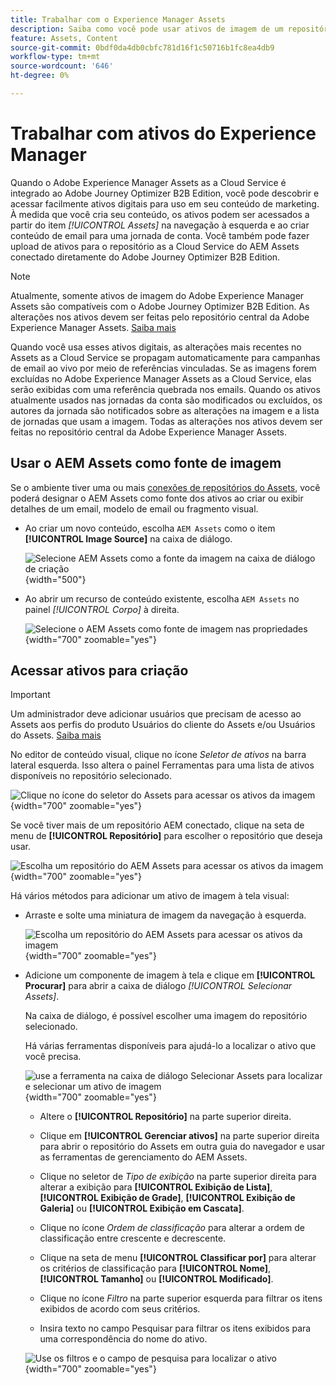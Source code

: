 ```yaml
---
title: Trabalhar com o Experience Manager Assets
description: Saiba como você pode usar ativos de imagem de um repositório conectado do AEM Assets ao criar conteúdo no Adobe Journey Optimizer B2B Edition.
feature: Assets, Content
source-git-commit: 0bdf0da4db0cbfc781d16f1c50716b1fc8ea4db9
workflow-type: tm+mt
source-wordcount: '646'
ht-degree: 0%

---
```


# Trabalhar com ativos do Experience Manager

Quando o Adobe Experience Manager Assets as a Cloud Service é integrado ao Adobe Journey Optimizer B2B Edition, você pode descobrir e acessar facilmente ativos digitais para uso em seu conteúdo de marketing. À medida que você cria seu conteúdo, os ativos podem ser acessados a partir do item _[!UICONTROL Assets]_ na navegação à esquerda e ao criar conteúdo de email para uma jornada de conta. Você também pode fazer upload de ativos para o repositório as a Cloud Service do AEM Assets conectado diretamente do Adobe Journey Optimizer B2B Edition.

>[!NOTE]
>
>Atualmente, somente ativos de imagem do Adobe Experience Manager Assets são compatíveis com o Adobe Journey Optimizer B2B Edition. As alterações nos ativos devem ser feitas pelo repositório central da Adobe Experience Manager Assets. [Saiba mais](https://experienceleague.adobe.com/en/docs/experience-manager-cloud-service/content/assets/manage/manage-digital-assets)

Quando você usa esses ativos digitais, as alterações mais recentes no Assets as a Cloud Service se propagam automaticamente para campanhas de email ao vivo por meio de referências vinculadas. Se as imagens forem excluídas no Adobe Experience Manager Assets as a Cloud Service, elas serão exibidas com uma referência quebrada nos emails. Quando os ativos atualmente usados nas jornadas da conta são modificados ou excluídos, os autores da jornada são notificados sobre as alterações na imagem e a lista de jornadas que usam a imagem. Todas as alterações nos ativos devem ser feitas no repositório central da Adobe Experience Manager Assets.

## Usar o AEM Assets como fonte de imagem

Se o ambiente tiver uma ou mais [conexões de repositórios do Assets](../admin/configure-aem-repositories.md), você poderá designar o AEM Assets como fonte dos ativos ao criar ou exibir detalhes de um email, modelo de email ou fragmento visual.

* Ao criar um novo conteúdo, escolha `AEM Assets` como o item **[!UICONTROL Image Source]** na caixa de diálogo.

  ![Selecione AEM Assets como a fonte da imagem na caixa de diálogo de criação](./assets/create-dialog-aem-assets.png){width="500"}

* Ao abrir um recurso de conteúdo existente, escolha `AEM Assets` no painel _[!UICONTROL Corpo]_ à direita.

  ![Selecione o AEM Assets como fonte de imagem nas propriedades](./assets/content-source-aem-assets.png){width="700" zoomable="yes"}

## Acessar ativos para criação

>[!IMPORTANT]
>
>Um administrador deve adicionar usuários que precisam de acesso ao Assets aos perfis do produto Usuários do cliente do Assets e/ou Usuários do Assets. [Saiba mais](https://experienceleague.adobe.com/en/docs/experience-manager-cloud-service/content/security/ims-support#managing-products-and-user-access-in-admin-console)

No editor de conteúdo visual, clique no ícone _Seletor de ativos_ na barra lateral esquerda. Isso altera o painel Ferramentas para uma lista de ativos disponíveis no repositório selecionado.

![Clique no ícone do seletor do Assets para acessar os ativos da imagem](./assets/content-assets-selector-aem-assets.png){width="700" zoomable="yes"}

Se você tiver mais de um repositório AEM conectado, clique na seta de menu de **[!UICONTROL Repositório]** para escolher o repositório que deseja usar.

![Escolha um repositório do AEM Assets para acessar os ativos da imagem](./assets/content-assets-selector-aem-repo.png){width="700" zoomable="yes"}

Há vários métodos para adicionar um ativo de imagem à tela visual:

* Arraste e solte uma miniatura de imagem da navegação à esquerda.

  ![Escolha um repositório do AEM Assets para acessar os ativos da imagem](./assets/content-drag-drop-image-aem-assets.png){width="700" zoomable="yes"}

* Adicione um componente de imagem à tela e clique em **[!UICONTROL Procurar]** para abrir a caixa de diálogo _[!UICONTROL Selecionar Assets]_.

  Na caixa de diálogo, é possível escolher uma imagem do repositório selecionado.

  Há várias ferramentas disponíveis para ajudá-lo a localizar o ativo que você precisa.

  ![use a ferramenta na caixa de diálogo Selecionar Assets para localizar e selecionar um ativo de imagem](./assets/content-select-assets-dialog-aem.png){width="700" zoomable="yes"}

   * Altere o **[!UICONTROL Repositório]** na parte superior direita.

   * Clique em **[!UICONTROL Gerenciar ativos]** na parte superior direita para abrir o repositório do Assets em outra guia do navegador e usar as ferramentas de gerenciamento do AEM Assets.

   * Clique no seletor de _Tipo de exibição_ na parte superior direita para alterar a exibição para **[!UICONTROL Exibição de Lista]**, **[!UICONTROL Exibição de Grade]**, **[!UICONTROL Exibição de Galeria]** ou **[!UICONTROL Exibição em Cascata]**.

   * Clique no ícone _Ordem de classificação_ para alterar a ordem de classificação entre crescente e decrescente.

   * Clique na seta de menu **[!UICONTROL Classificar por]** para alterar os critérios de classificação para **[!UICONTROL Nome]**, **[!UICONTROL Tamanho]** ou **[!UICONTROL Modificado]**.

   * Clique no ícone _Filtro_ na parte superior esquerda para filtrar os itens exibidos de acordo com seus critérios.

   * Insira texto no campo Pesquisar para filtrar os itens exibidos para uma correspondência do nome do ativo.

  ![Use os filtros e o campo de pesquisa para localizar o ativo](./assets/content-select-assets-dialog-aem-filter.png){width="700" zoomable="yes"}

<!-- 
## Upload assets

To import files to Assets as a Cloud Service, you first need to browse or create the folder to be used for storage. You can then import an asset and add it to your email content. After assets are uploaded, you can [use the image assets as you author content](./assets-overview.md#add-assets-to-your-content).

1. While authoring your content in the email designer, drag an image element into the canvas. 

   The properties on the right reflect the image element selection. 

1. Click **[!UICONTROL Import media]** to open the _[!UICONTROL Upload image]_ dialog.

1. If your file system is open to your image file, drag and drop the file on the box in the dialog.

   ![Upload image file to Assets repository](./assets/email-designer-image-upload.png){width="700" zoomable="yes"}

   You can also click the **[!UICONTROL Select a file from your computer]** link and use your file system to locate and select the image file. Click Open and the image file is displayed in the box.

1. Click **[!UICONTROL Import]**.

-->